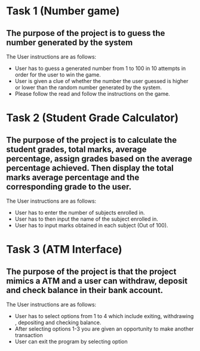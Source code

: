 # Task 1 (Number game)

## The purpose of the project is to guess the number generated by the system

The User instructions  are as follows:
  - User has to guess a generated number from 1 to 100 in 10 attempts in order for the user to win the game.
  - User is given a clue of whether the number the user guessed is higher or lower than the random number generated by the system.
  - Please follow the read and follow the instructions on the game.

# Task 2 (Student Grade Calculator)

## The purpose of the project is to calculate the student grades, total marks, average percentage, assign grades based on the average percentage achieved. Then display the total marks average percentage and the corresponding grade to the user.

The User instructions  are as follows:
- User has to enter the number of subjects enrolled in.
- User has to then input the name of the subject enrolled in.
- User has to input marks obtained in each subject (Out of 100).

# Task 3 (ATM Interface)

## The purpose of the project is that the project mimics a ATM and a user can withdraw, deposit and check balance in their bank account.

The User instructions  are as follows:
  - User has to select options from 1 to 4 which include exiting, withdrawing , depositing and checking balance.
  - After selecting options 1-3 you are given an opportunity to make another transaction
  - User can exit the program by selecting option
